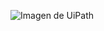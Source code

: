 ![Imagen de UiPath](https://images.ctfassets.net/5965pury2lcm/1OVj4PfkzVc4Vrm3IuDdAP/f415d995e5a286ddb2644cabafeb9578/UiPath-og-image-orange.png)
